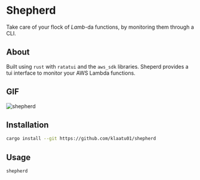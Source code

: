 # Shepherd

Take care of your flock of _Lamb_-da functions, by monitoring them through a CLI.

## About

Built using `rust` with `ratatui` and the `aws_sdk` libraries. Sheperd provides a tui interface to monitor your AWS Lambda functions.

## GIF

![shepherd](https://github.com/klaatu01/shepherd/assets/22171170/02ae8480-86fb-4e04-bd9d-aa61b1de5e9d)

## Installation

```bash
cargo install --git https://github.com/klaatu01/shepherd
```

## Usage

```bash
shepherd
```
